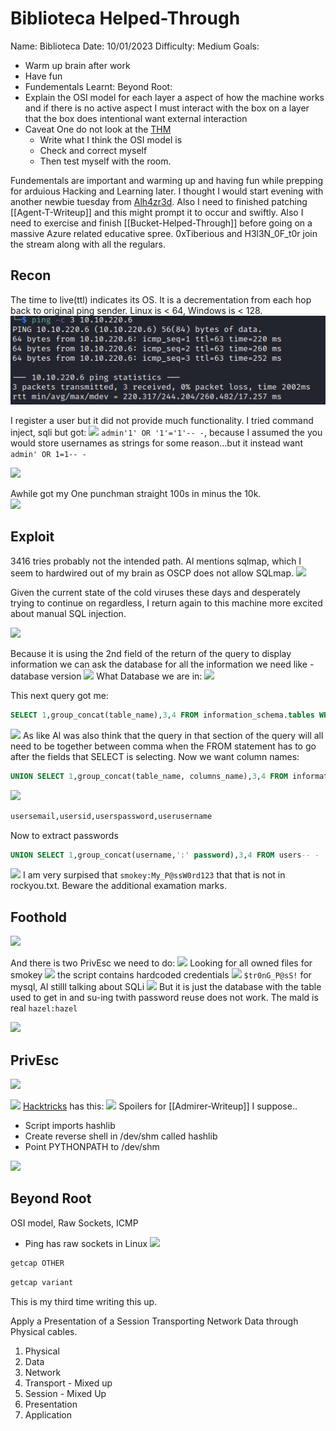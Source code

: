 # Biblioteca Helped-Through

Name: Biblioteca
Date:  10/01/2023
Difficulty:  Medium
Goals:  
- Warm up brain after work
- Have fun
- Fundementals
Learnt:
Beyond Root:
- Explain the OSI model for each layer a aspect of how the machine works and if there is no active aspect I must interact with the box on a layer that the box does intentional want external interaction 
- Caveat One do not look at the [THM](https://tryhackme.com/room/osimodelzi)
	- Write what I think the OSI model is
	- Check and correct myself
	- Then test myself with the room.

Fundementals are important and warming up and having fun while prepping for arduious Hacking and Learning later. I thought I would start evening with another newbie tuesday from [Alh4zr3d](https://www.youtube.com/watch?v=Uz4iv7kHxpI). Also I need to finished patching [[Agent-T-Writeup]] and this might prompt it to occur and swiftly. Also I need to exercise and finish [[Bucket-Helped-Through]] before going on a massive Azure related educative spree. 0xTiberious and H3l3N_0F_t0r join the stream along with all the regulars.

## Recon

The time to live(ttl) indicates its OS. It is a decrementation from each hop back to original ping sender. Linux is < 64, Windows is < 128.
![ping](TryHackMe/Markdown/Biblioteca/Screenshots/ping.png)

I register a user but it did not provide much functionality. I tried command inject, sqli but got: 
![](whileupsetabouttopgun.png)
`admin'1' OR '1'='1'-- -`, because I assumed the you would store usernames as strings for some reason...but it instead want `admin' OR 1=1-- -`

![](butitlikeregular.png)

Awhile got my One punchman straight 100s in minus the 10k.  
![](hydrasmokey.png)

## Exploit

3416 tries probably not the intended path. Al mentions sqlmap, which I seem to hardwired out of my brain as OSCP does not allow SQLmap.
![](sqlmapoutput.png)

Given the current state of the cold viruses these days and desperately trying to continue on regardless, I return again to this machine more excited about manual SQL injection.

![](1stsqli.png)

Because it is using the 2nd field of the return of the query to display information we can ask the database for all the information we need like - database version
![](2ndsqli.png)
What Database we are in:
![](3rdsqli.png)

This next query got me:
```sql
SELECT 1,group_concat(table_name),3,4 FROM information_schema.tables WHERE table_schema != 'mysql' AND table_schema != 'information_schema'-- -
```

![](thissqligotmetoo.png)
As like Al was also think that the query in that section of the query will all need to be together between comma when the FROM statement has to go after the fields that SELECT is selecting. Now we want column names:
```sql
UNION SELECT 1,group_concat(table_name, columns_name),3,4 FROM information_schema.columns WHERE table_schema != 'mysql' AND table_schema != 'information_schema'-- -
```

![](sqlicolumns.png)
```sql
usersemail,usersid,userspassword,userusername
```

Now to extract passwords

```sql
UNION SELECT 1,group_concat(username,':' password),3,4 FROM users-- -
```

![](smokeyPassword.png)
I am very surpised that `smokey:My_P@ssW0rd123` that that is not in rockyou.txt. Beware the additional examation marks.


## Foothold

![](smokeyfoothold.png)

And there is two PrivEsc we need to do:
![](hazelishere.png)
Looking for all owned files for smokey
![](smokeysapp.png)
the script contains hardcoded credentials
![](appscript.png)
`$tr0nG_P@sS!` for mysql, Al stilll talking about SQLi
![](localsqldatabase.png)
But it is just the database with the table used to get in and su-ing twith password reuse does not work. The mald is real `hazel:hazel`

![](realmald.png)
## PrivEsc

![](hasherpythonscript.png)

![](setenvtheenv.png)
[Hacktricks](https://book.hacktricks.xyz/linux-hardening/privilege-escalation#setenv) has this:
![](hacktrickstotherescue.png)
Spoilers for [[Admirer-Writeup]] I suppose..
- Script imports hashlib
- Create reverse shell in /dev/shm called hashlib
- Point PYTHONPATH to /dev/shm

![](root.png)

## Beyond Root

OSI model, Raw Sockets, ICMP

- Ping has  raw sockets in Linux 
![](getcapping.png)
```bash 
getcap OTHER
```

```powershell
getcap variant
```

This is my third time writing this up.

Apply a Presentation of a Session Transporting Network Data through Physical cables. 

1. Physical
2. Data
3. Network
4. Transport - Mixed up
5. Session - Mixed Up
6. Presentation
7. Application
